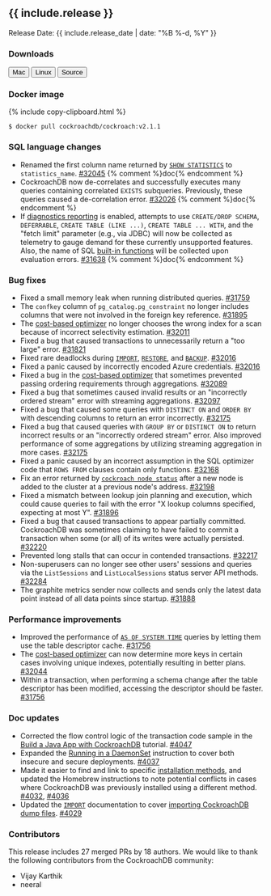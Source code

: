 <h2 id="{{ include.release | slugify }}">{{ include.release }}</h2>

Release Date: {{ include.release_date | date: "%B %-d, %Y" }}

<h3 id="v2-1-1-downloads">Downloads</h3>

<div id="os-tabs" class="clearfix os-tabs_button-outline-primary">
    <a href="https://binaries.cockroachdb.com/cockroach-v2.1.1.darwin-10.9-amd64.tgz"><button id="mac" data-eventcategory="mac-binary-release-notes">Mac</button></a>
    <a href="https://binaries.cockroachdb.com/cockroach-v2.1.1.linux-amd64.tgz"><button id="linux" data-eventcategory="linux-binary-release-notes">Linux</button></a>
    <a href="https://binaries.cockroachdb.com/cockroach-v2.1.1.src.tgz"><button id="source" data-eventcategory="source-release-notes">Source</button></a>
</div>

<h3 id="v2-1-1-docker-image">Docker image</h3>

{% include copy-clipboard.html %}
~~~shell
$ docker pull cockroachdb/cockroach:v2.1.1
~~~

<h3 id="v2-1-1-sql-language-changes">SQL language changes</h3>

- Renamed the first column name returned by [`SHOW STATISTICS`](../v2.1/show-statistics.html) to `statistics_name`. [#32045][#32045] {% comment %}doc{% endcomment %}
- CockroachDB now de-correlates and successfully executes many queries containing correlated `EXISTS` subqueries. Previously, these queries caused a de-correlation error. [#32026][#32026] {% comment %}doc{% endcomment %}
- If [diagnostics reporting](../v2.1/diagnostics-reporting.html) is enabled, attempts to use `CREATE/DROP SCHEMA`, `DEFERRABLE`, `CREATE TABLE (LIKE ...)`, `CREATE TABLE ... WITH`, and the "fetch limit" parameter (e.g., via JDBC) will now be collected as telemetry to gauge demand for these currently unsupported features. Also, the name of SQL [built-in functions](../v2.1/functions-and-operators.html) will be collected upon evaluation errors. [#31638][#31638] {% comment %}doc{% endcomment %}

<h3 id="v2-1-1-bug-fixes">Bug fixes</h3>

- Fixed a small memory leak when running distributed queries. [#31759][#31759]
- The `confkey` column of `pg_catalog.pg_constraint` no longer includes columns that were not involved in the foreign key reference. [#31895][#31895]
- The [cost-based optimizer](../v2.1/cost-based-optimizer.html) no longer chooses the wrong index for a scan because of incorrect selectivity estimation. [#32011][#32011]
- Fixed a bug that caused transactions to unnecessarily return a "too large" error. [#31821][#31821]
- Fixed rare deadlocks during [`IMPORT`](../v2.1/import.html), [`RESTORE`](../v2.1/restore.html), and [`BACKUP`](../v2.1/backup.html). [#32016][#32016]
- Fixed a panic caused by incorrectly encoded Azure credentials. [#32016][#32016]
- Fixed a bug in the [cost-based optimizer](../v2.1/cost-based-optimizer.html) that sometimes prevented passing ordering requirements through aggregations. [#32089][#32089]
- Fixed a bug that sometimes caused invalid results or an "incorrectly ordered stream" error with streaming aggregations. [#32097][#32097]
- Fixed a bug that caused some queries with `DISTINCT ON` and `ORDER BY` with descending columns to return an error incorrectly. [#32175][#32175]
- Fixed a bug that caused queries with `GROUP BY` or `DISTINCT ON` to return incorrect results or an "incorrectly ordered stream" error. Also improved performance of some aggregations by utilizing streaming aggregation in more cases. [#32175][#32175]
- Fixed a panic caused by an incorrect assumption in the SQL optimizer code that `ROWS FROM` clauses contain only functions. [#32168][#32168]
- Fix an error returned by [`cockroach node status`](../v2.1/view-node-details.html) after a new node is added to the cluster at a previous node's address. [#32198][#32198]
- Fixed a mismatch between lookup join planning and execution, which could cause queries to fail with the error "X lookup columns specified, expecting at most Y". [#31896][#31896]
- Fixed a bug that caused transactions to appear partially committed. CockroachDB was sometimes claiming to have failed to commit a transaction when some (or all) of its writes were actually persisted. [#32220][#32220]
- Prevented long stalls that can occur in contended transactions. [#32217][#32217]
- Non-superusers can no longer see other users' sessions and queries via the `ListSessions` and `ListLocalSessions` status server API methods. [#32284][#32284]
- The graphite metrics sender now collects and sends only the latest data point instead of all data points since startup. [#31888][#31888]

<h3 id="v2-1-1-performance-improvements">Performance improvements</h3>

- Improved the performance of [`AS OF SYSTEM TIME`](../v2.1/as-of-system-time.html) queries by letting them use the table descriptor cache. [#31756][#31756]
- The [cost-based optimizer](../v2.1/cost-based-optimizer.html) can now determine more keys in certain cases involving unique indexes, potentially resulting in better plans. [#32044][#32044]
- Within a transaction, when performing a schema change after the table descriptor has been modified, accessing the descriptor should be faster. [#31756][#31756]

<h3 id="v2-1-1-doc-updates">Doc updates</h3>

- Corrected the flow control logic of the transaction code sample in the [Build a Java App with CockroachDB](../v2.1/build-a-java-app-with-cockroachdb.html) tutorial. [#4047](https://github.com/cockroachdb/docs/pull/4047)
- Expanded the [Running in a DaemonSet](../v2.1/kubernetes-performance.html#running-in-a-daemonset) instruction to cover both insecure and secure deployments. [#4037](https://github.com/cockroachdb/docs/pull/4037)
- Made it easier to find and link to specific [installation methods](../v2.1/install-cockroachdb.html), and updated the Homebrew instructions to note potential conflicts in cases where CockroachDB was previously installed using a different method. [#4032](https://github.com/cockroachdb/docs/pull/4032), [#4036](https://github.com/cockroachdb/docs/pull/4036)
- Updated the [`IMPORT`](../v2.1/import.html) documentation to cover [importing CockroachDB dump files](../v2.1/import.html#import-a-cockroachdb-dump-file). [#4029](https://github.com/cockroachdb/docs/pull/4029)

<div class="release-note-contributors">

<h3 id="v2-1-1-contributors">Contributors</h3>

This release includes 27 merged PRs by 18 authors. We would like to thank the following contributors from the CockroachDB community:

- Vijay Karthik
- neeral

</div>

[#31638]: https://github.com/cockroachdb/cockroach/pull/31638
[#31756]: https://github.com/cockroachdb/cockroach/pull/31756
[#31759]: https://github.com/cockroachdb/cockroach/pull/31759
[#31821]: https://github.com/cockroachdb/cockroach/pull/31821
[#31845]: https://github.com/cockroachdb/cockroach/pull/31845
[#31873]: https://github.com/cockroachdb/cockroach/pull/31873
[#31888]: https://github.com/cockroachdb/cockroach/pull/31888
[#31895]: https://github.com/cockroachdb/cockroach/pull/31895
[#31896]: https://github.com/cockroachdb/cockroach/pull/31896
[#32011]: https://github.com/cockroachdb/cockroach/pull/32011
[#32016]: https://github.com/cockroachdb/cockroach/pull/32016
[#32026]: https://github.com/cockroachdb/cockroach/pull/32026
[#32044]: https://github.com/cockroachdb/cockroach/pull/32044
[#32045]: https://github.com/cockroachdb/cockroach/pull/32045
[#32089]: https://github.com/cockroachdb/cockroach/pull/32089
[#32097]: https://github.com/cockroachdb/cockroach/pull/32097
[#32168]: https://github.com/cockroachdb/cockroach/pull/32168
[#32175]: https://github.com/cockroachdb/cockroach/pull/32175
[#32198]: https://github.com/cockroachdb/cockroach/pull/32198
[#32217]: https://github.com/cockroachdb/cockroach/pull/32217
[#32220]: https://github.com/cockroachdb/cockroach/pull/32220
[#32284]: https://github.com/cockroachdb/cockroach/pull/32284
